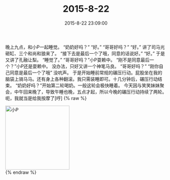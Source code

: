 ﻿---
title: "2015-8-22"
date: 2015-8-22 23:09:00
tags: 文字
categories: 妈妈
---
晚上九点，和小P一起睡觉。
“奶奶好吗？”  “好。”
“哥哥好吗？”  “好。”
讲了司马光砸缸、三个和尚和狼来了。
“接下去是最后一个了哦，同意的话说好。”
“好。”
于是又讲了孔融让梨。
“睡觉了。”
“哥哥好吗？”小P耍赖中。
“刚不是同意最后一个？”小P还是耍赖中。
没办法，只好又讲一个神笔马良。
“哥哥好吗？” “刚你自己同意是最后一个了哦”
没吭声。
于是开始睡前常规的碾压行动。屁股坐在我的脑袋上骑马马。还有身上各种翻滚。我只需装睡即可。十几分钟后，碾压行动结束。
“奶奶好吗？”开始第二轮喝奶。一般这轮会极快睡着。
今天因与笑笑妹妹聚会，中午回来晚了，导致午睡也晚，五点才起，所以今晚的碾压行动持续了两轮。
呃，我就当是给我按摩了[哼]
{% raw %}
<div style="width:500 px">
<div style="float:left; width:100 px"><img src="/images/微信图片_20171011103108.jpg" width="200" alt="小P"></div>
<div style="clear:both"></div>
</div>
{% endraw %}